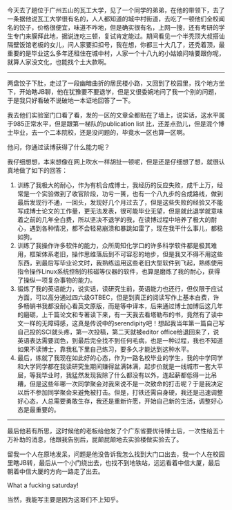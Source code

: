 <p>今天去了趟位于广州五山的瓦工大学，见了一个同学的弟弟，在他的带领下，去了一条据他说瓦工大学很有名的，人人都知道的城中村街道，去吃了一顿他们全校闻名的饺子，价格很便宜，味道不咋地，但是确实很有名，上网一搜，还有考研的学生专门来膜拜此地，据说连吃三顿，复试肯定能过。期间看见一个半秃顶大叔搭讪隔壁饭馆老板的女儿，问人家要扣扣号，我在想，你都三十大几了，还秃着顶，最重要的是毕业这么多年还租住在城中村，人家一个十八九的小姑娘问啥要跟你呢，就算人家没文化，也能找个土大款啊。</p><hr/><p>两盘饺子下肚，走过了一段幽暗曲折的居民楼小路，又回到了校园里，找个地方坐下，开始瞎JB聊，他在犹豫要不要退学，但是又很委婉地问了我一个别的问题，于是我只好看破不说破地一本证地回答了一下。</p><p>我去他们实验室门口看了看，发的一区的文章全都贴在了墙上，说实话，这水平属于985正常水平，但是跟第一梯队的publication list 比，还差点劲儿，但是混个博士毕业，去一个二本院校，还是没问题的，毕竟水一区也算一区啊。</p><p>他问，你通过读博获得了什么能力呢？</p><p>我仔细想想，本来想像在网上吹水一样胡扯一顿呢，但是还是仔细想了想，就很认真地做了如下的回答：</p><ol><li>训练了我极大的耐心，作为有机合成博士，我经历的反应失败，成千上万，经常是一个实验做到了收官阶段，功亏一篑，也有一个八九步的合成路线，做到最后发现行不通，一回头，发现好几个月过去了，但是这些失败的经验又不能写成博士论文的工作量，更无法发表，很可能毕业无望，但是就此退学就意味着之前的几年全白费，所以坚决不退学的我，在读博过程中培养了极大的耐心，遇到各种情况，都不会轻易崩溃和暴跳如雷了，现在我干什么事儿，都稳如狗。</li><li>训练了我操作许多软件的能力，众所周知化学口的许多科学软件都是极其难用，框架体系老旧，操作思维落后到不可容忍的地步，但是我又不得不用这些东西，到最后写毕业论文时，我熟练运用这些老旧大型软件到飞起，熟练使用指令操作Linux系统控制的核磁等仪器的软件，也算是磨炼了我的耐心，获得了操纵一项复杂事物的能力。</li><li>锻炼了我的英语能力，说实话，读研究生前，英语能力也还行，但仅限于应试方面，可以高分通过四六级GTBEC，但是到真正的阅读写作上基本白费，许多畅销书我都没耐心看英文原版，而是等中译本，后来通过博士加博后这几年的磨砺，上千篇论文和专著读下来，有一天我去看塔勒布的书，竟然有了读中文一样的无障碍感，这真是传说中的serendipity吧！想起我当年第一篇自己写自己投的SCI就头疼，第一次投稿，第二天就被editor office给退回来了，说英语表达需要润色，到最后完全找不到任何毛病，也是一种过程，我也不知道如果不读博士，靠我私下里自己练习，要多久才能达到这种水平。</li><li>最后，练就了我现在如此好的心态，作为一路名校毕业的学生，我的中学同学和大学同学都在我读研究生期间赚得盆满钵满，起步价就是一线城市一套大平层，等我毕业时，我猛然发现我除了什么都没有以外，连起薪都低得一比吊糟，但是这些年哪一次同学聚会对我来说不是一次致命的打击呢？于是我决定以后不参加同学聚会来避免被打击。但是，打铁还需自身硬，我还是迅速调整好心态，人总需要勇敢生存，我还是重新许愿，开始自己新的生活，调整好心态是最重要的。</li></ol><hr/><p>最后他若有所思，这时候他的老板给他发了个广东省要优待博士后，一次性给五十万补助的消息，他跟我告别后，屁颠屁颠地去实验楼做实验去了。</p><p>留我一个人在原地发呆，问题是他没告诉我怎么找到大门口出去，我一个人在校园里瞎JB转，最后从一个小门绕出去，也找不到地铁站，远远看着中信大厦，最后朝着中信大厦的方向一路走了出去。</p><p>What  a fucking saturday!</p><p>当然，我能写主要是因为这哥们不上知乎。</p>